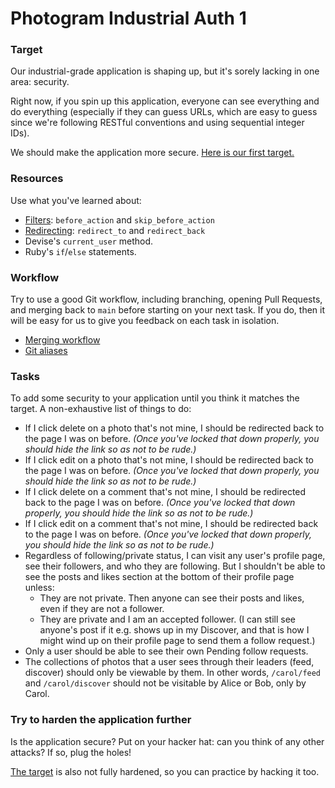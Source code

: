 # Photogram Industrial Auth 1

### Target

Our industrial-grade application is shaping up, but it's sorely lacking in one area: security.

Right now, if you spin up this application, everyone can see everything and do everything (especially if they can guess URLs, which are easy to guess since we're following RESTful conventions and using sequential integer IDs).

We should make the application more secure. [Here is our first target.](https://industrial-auth-1.herokuapp.com/)

### Resources

Use what you've learned about:

 - [Filters](https://guides.rubyonrails.org/action_controller_overview.html#filters): `before_action` and `skip_before_action`
 - [Redirecting](https://api.rubyonrails.org/v6.1.0/classes/ActionController/Redirecting.html): `redirect_to` and `redirect_back`
 - Devise's `current_user` method.
 - Ruby's `if`/`else` statements.

### Workflow

Try to use a good Git workflow, including branching, opening Pull Requests, and merging back to `main` before starting on your next task. If you do, then it will be easy for us to give you feedback on each task in isolation.

 - [Merging workflow](https://chapters.firstdraft.com/chapters/859#use-githubs-interface-to-merge)
 - [Git aliases](https://chapters.firstdraft.com/chapters/857)

### Tasks

To add some security to your application until you think it matches the target. A non-exhaustive list of things to do:

 - If I click delete on a photo that's not mine, I should be redirected back to the page I was on before. *(Once you've locked that down properly, you should hide the link so as not to be rude.)*
 - If I click edit on a photo that's not mine, I should be redirected back to the page I was on before. *(Once you've locked that down properly, you should hide the link so as not to be rude.)*
 - If I click delete on a comment that's not mine, I should be redirected back to the page I was on before. *(Once you've locked that down properly, you should hide the link so as not to be rude.)*
 - If I click edit on a comment that's not mine, I should be redirected back to the page I was on before. *(Once you've locked that down properly, you should hide the link so as not to be rude.)*
 - Regardless of following/private status, I can visit any user's profile page, see their followers, and who they are following. But I shouldn't be able to see the posts and likes section at the bottom of their profile page unless:
    - They are not private. Then anyone can see their posts and likes, even if they are not a follower.
    - They are private and I am an accepted follower. (I can still see anyone's post if it e.g. shows up in my Discover, and that is how I might wind up on their profile page to send them a follow request.)
 - Only a user should be able to see their own Pending follow requests.
 - The collections of photos that a user sees through their leaders (feed, discover) should only be viewable by them. In other words, `/carol/feed` and `/carol/discover` should not be visitable by Alice or Bob, only by Carol.

### Try to harden the application further

Is the application secure? Put on your hacker hat: can you think of any other attacks? If so, plug the holes!

[The target](https://industrial-auth-1.herokuapp.com/) is also not fully hardened, so you can practice by hacking it too.
